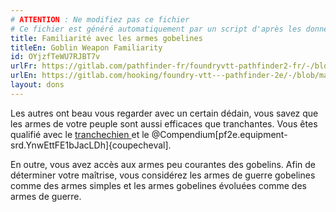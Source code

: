 ```yaml
---
# ATTENTION : Ne modifiez pas ce fichier
# Ce fichier est généré automatiquement par un script d'après les données du module Foundry VTT officiel et de sa traduction
title: Familiarité avec les armes gobelines
titleEn: Goblin Weapon Familiarity
id: OYjzfTeWU7RJBT7v
urlFr: https://gitlab.com/pathfinder-fr/foundryvtt-pathfinder2-fr/-/blob/master/data/feats/OYjzfTeWU7RJBT7v.htm
urlEn: https://gitlab.com/hooking/foundry-vtt---pathfinder-2e/-/blob/master/packs/data/feats.db/goblin-weapon-familiarity.json
layout: dons
---
```

Les autres ont beau vous regarder avec un certain dédain, vous savez que les armes de votre peuple sont aussi efficaces que tranchantes. Vous êtes qualifié avec le [tranchechien ](../équipements/tranchechien.html) et le @Compendium[pf2e.equipment-srd.YnwEttFE1bJacLDh]{coupecheval].

En outre, vous avez accès aux armes peu courantes des gobelins. Afin de déterminer votre maîtrise, vous considérez les armes de guerre gobelines comme des armes simples et les armes gobelines évoluées comme des armes de guerre.

